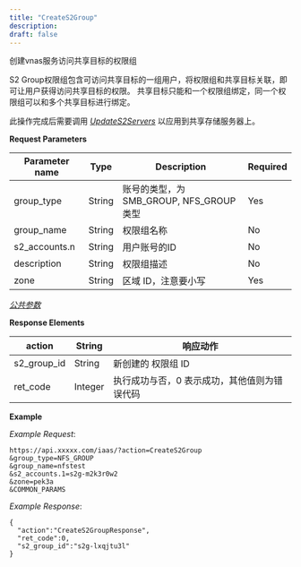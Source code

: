 ```yaml
---
title: "CreateS2Group"
description: 
draft: false
---
```




创建vnas服务访问共享目标的权限组

S2 Group权限组包含可访问共享目标的一组用户，将权限组和共享目标关联，即可让用户获得访问共享目标的权限。 共享目标只能和一个权限组绑定，同一个权限组可以和多个共享目标进行绑定。

此操作完成后需要调用 [_UpdateS2Servers_](../update_s2_servers/) 以应用到共享存储服务器上。

**Request Parameters**

| Parameter name | Type | Description | Required |
| --- | --- | --- | --- |
| group_type | String | 账号的类型，为 SMB_GROUP, NFS_GROUP 类型 | Yes |
| group_name | String | 权限组名称 | No |
| s2_accounts.n | String | 用户账号的ID | No |
| description | String | 权限组描述 | No |
| zone | String | 区域 ID，注意要小写 | Yes |

[_公共参数_](../../../parameters/)

**Response Elements**

| action | String | 响应动作 |
| --- | --- | --- |
| s2_group_id | String | 新创建的 权限组 ID |
| ret_code | Integer | 执行成功与否，0 表示成功，其他值则为错误代码 |

**Example**

_Example Request_:

```
https://api.xxxxx.com/iaas/?action=CreateS2Group
&group_type=NFS_GROUP
&group_name=nfstest
&s2_accounts.1=s2g-m2k3r0w2
&zone=pek3a
&COMMON_PARAMS
```

_Example Response_:

```
{
  "action":"CreateS2GroupResponse",
  "ret_code":0,
  "s2_group_id":"s2g-lxqjtu3l"
}
```
